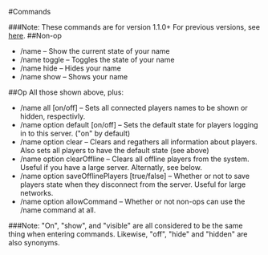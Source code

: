 #Commands

###Note:
These commands are for version 1.1.0+ For previous versions, see [here](https://github.com/thislooksfun/HideNames/blob/master/Commands_old.md).
##Non-op
* /name – Show the current state of your name
* /name toggle – Toggles the state of your name
* /name hide – Hides your name
* /name show – Shows your name

##Op
All those shown above, plus:
* /name all [on/off] – Sets all connected players names to be shown or hidden, respectivly.
* /name option default [on/off] – Sets the default state for players logging in to this server. ("on" by default)
* /name option clear – Clears and regathers all information about players. Also sets all players to have the default state (see above)
* /name option clearOffline – Clears all offline players from the system. Useful if you have a large server. Alternatly, see below.
* /name option saveOfflinePlayers [true/false] – Whether or not to save players state when they disconnect from the server. Useful for large networks.
* /name option allowCommand – Whether or not non-ops can use the /name command at all.


###Note:
"On", "show", and "visible" are all considered to be the same thing when entering commands. Likewise, "off", "hide" and "hidden" are also synonyms.
